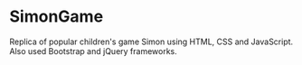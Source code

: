 # SimonGame
Replica of popular children's game Simon using HTML, CSS and JavaScript. Also used Bootstrap and jQuery frameworks.
